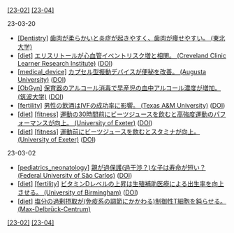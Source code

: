 [\[23-02\]](2302.md) [\[23-04\]](2304.md)

23-03-20
* [\[Dentistry\]](Dentistry.md) [歯肉が柔らかいと炎症が起きやすく、歯肉が痩せやすい。 (東北大学)](https://www.dent.tohoku.ac.jp/news/view.html#!912)
* [\[diet\]](diet.md) [エリスリトールが心血管イベントリスク増と相関。 (Creveland Clinic Learner Research Institute)](https://www.lerner.ccf.org/news/article/?id=ea9560ab58cc87cd9bba43ff11bde112318d54f1) ([DOI](https://doi.org/10.1038/s41591-023-02223-9))
* [\[medical_device\]](medical_device.md) [カプセル型振動デバイスが便秘を改善。 (Augusta University)](https://jagwire.augusta.edu/vibrating-capsule-doubles-the-ability-for-constipation-sufferers-to-poop-without-drugs/) ([DOI](https://doi.org/10.1053/j.gastro.2023.02.013))
* [\[ObGyn\]](ObGyn.md) [保育器のアルコール消毒で早産児の血中アルコール濃度が増加。 (筑波大学)](https://www.tsukuba.ac.jp/journal/medicine-health/20230225010000.html) ([DOI](https://doi.org/10.1001/jamanetworkopen.2023.0691))
* [\[fertility\]](fertility.md) [男性の飲酒はIVFの成功率に影響。 (Texas A&M University)](https://vetmed.tamu.edu/news/press-releases/male-alcohol-use-ivf/) ([DOI](https://doi.org/10.1093/molehr/gaad002))
* [\[diet\]](diet.md) [\[fitness\]](fitness.md) [運動の30時間前にビーツジュースを飲むと高強度運動のパフォーマンスが向上。 (University of Exeter)](http://sshs.exeter.ac.uk/news/newsarchive2013-15/articles/beetrootjuicethewinningfo.html) ([DOI](https://doi.org/10.1007/s00421-013-2589-8))
* [\[diet\]](diet.md) [\[fitness\]](fitness.md) [運動前にビーツジュースを飲むとスタミナが向上。 (University of Exeter)](http://sshs.exeter.ac.uk/news/newsarchive2013-15/articles/whyalittlebeetitgoesalong.html) ([DOI](https://doi.org/10.1007/s00421-015-3166-0))

23-03-02
* [\[pediatrics_neonatology\]](pediatrics_neonatology.md) [親が過保護(過干渉？)な子は寿命が短い？ (Federal University of São Carlos)](https://agencia.fapesp.br/children-of-overprotective-parents-tend-to-live-less-study-suggests/40633/) ([DOI](https://doi.org/10.1038/s41598-022-23443-y))
* [\[diet\]](diet.md) [\[fertility\]](fertility.md) [ビタミンDレベルの上昇は生殖補助医療による出生率を向上させる。 (University of Birmingham)](https://www.birmingham.ac.uk/news-archive/2017/vitamin-d-linked-to-better-live-birth-rates-in-women-undergoing-assisted-reproduction-treatment) ([DOI](https://doi.org/10.1093/humrep/dex326))
* [\[diet\]](diet.md) [塩分の過剰摂取が(免疫系の調節にかかわる)制御性T細胞を鈍らせる。 (Max-Delbrück-Centrum)](https://www.mdc-berlin.de/news/press/salt-cuts-energy-supply-immune-regulators)

[\[23-02\]](2302.md) [\[23-04\]](2304.md)
